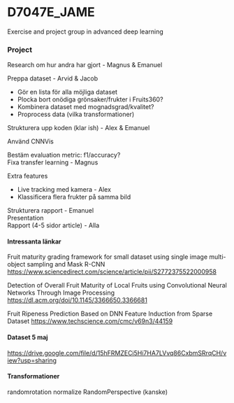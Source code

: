 # D7047E_JAME
Exercise and project group in advanced deep learning

### Project
Research om hur andra har gjort - Magnus & Emanuel

Preppa dataset - Arvid & Jacob
- Gör en lista för alla möjliga dataset
- Plocka bort onödiga grönsaker/frukter i Fruits360?
- Kombinera dataset med mognadsgrad/kvalitet?
- Proprocess data (vilka transformationer)

Strukturera upp koden (klar ish) - Alex & Emanuel

Använd CNNVis

Bestäm evaluation metric: f1/accuracy?  
Fixa transfer learning - Magnus

Extra features
- Live tracking med kamera - Alex  
- Klassificera flera frukter på samma bild


Strukturera rapport - Emanuel  
Presentation  
Rapport (4-5 sidor article) - Alla


#### Intressanta länkar
Fruit maturity grading framework for small dataset using single image multi-object sampling and Mask R-CNN
https://www.sciencedirect.com/science/article/pii/S2772375522000958

Detection of Overall Fruit Maturity of Local Fruits using Convolutional Neural Networks Through Image Processing
https://dl.acm.org/doi/10.1145/3366650.3366681

Fruit Ripeness Prediction Based on DNN Feature Induction from Sparse Dataset
https://www.techscience.com/cmc/v69n3/44159

#### Dataset 5 maj
https://drive.google.com/file/d/15hFRMZECi5Hi7HA7LVvq86CxbmSRrqCH/view?usp=sharing

#### Transformationer
randomrotation
normalize
RandomPerspective (kanske)
